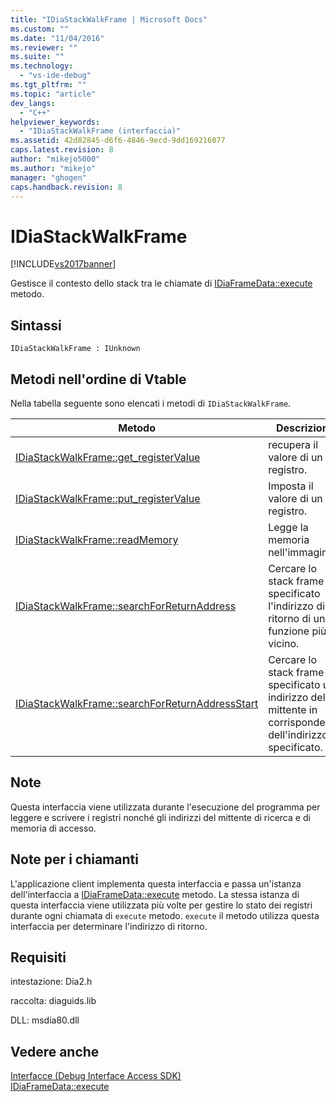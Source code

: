 ```yaml
---
title: "IDiaStackWalkFrame | Microsoft Docs"
ms.custom: ""
ms.date: "11/04/2016"
ms.reviewer: ""
ms.suite: ""
ms.technology: 
  - "vs-ide-debug"
ms.tgt_pltfrm: ""
ms.topic: "article"
dev_langs: 
  - "C++"
helpviewer_keywords: 
  - "IDiaStackWalkFrame (interfaccia)"
ms.assetid: 42d82845-d6f6-4846-9ecd-9dd169216077
caps.latest.revision: 8
author: "mikejo5000"
ms.author: "mikejo"
manager: "ghogen"
caps.handback.revision: 8
---
```

# IDiaStackWalkFrame
[!INCLUDE[vs2017banner](../../code-quality/includes/vs2017banner.md)]

Gestisce il contesto dello stack tra le chiamate di [IDiaFrameData::execute](../../debugger/debug-interface-access/idiaframedata-execute.md) metodo.  
  
## Sintassi  
  
```  
IDiaStackWalkFrame : IUnknown  
```  
  
## Metodi nell'ordine di Vtable  
 Nella tabella seguente sono elencati i metodi di `IDiaStackWalkFrame`.  
  
|Metodo|Descrizione|  
|------------|-----------------|  
|[IDiaStackWalkFrame::get\_registerValue](../../debugger/debug-interface-access/idiastackwalkframe-get-registervalue.md)|recupera il valore di un registro.|  
|[IDiaStackWalkFrame::put\_registerValue](../../debugger/debug-interface-access/idiastackwalkframe-put-registervalue.md)|Imposta il valore di un registro.|  
|[IDiaStackWalkFrame::readMemory](../../debugger/debug-interface-access/idiastackwalkframe-readmemory.md)|Legge la memoria nell'immagine.|  
|[IDiaStackWalkFrame::searchForReturnAddress](../../debugger/debug-interface-access/idiastackwalkframe-searchforreturnaddress.md)|Cercare lo stack frame specificato l'indirizzo di ritorno di una funzione più vicino.|  
|[IDiaStackWalkFrame::searchForReturnAddressStart](../../debugger/debug-interface-access/idiastackwalkframe-searchforreturnaddressstart.md)|Cercare lo stack frame specificato un indirizzo del mittente in corrispondenza dell'indirizzo specificato.|  
  
## Note  
 Questa interfaccia viene utilizzata durante l'esecuzione del programma per leggere e scrivere i registri nonché gli indirizzi del mittente di ricerca e di memoria di accesso.  
  
## Note per i chiamanti  
 L'applicazione client implementa questa interfaccia e passa un'istanza dell'interfaccia a [IDiaFrameData::execute](../../debugger/debug-interface-access/idiaframedata-execute.md) metodo.  La stessa istanza di questa interfaccia viene utilizzata più volte per gestire lo stato dei registri durante ogni chiamata di `execute` metodo.  `execute` il metodo utilizza questa interfaccia per determinare l'indirizzo di ritorno.  
  
## Requisiti  
 intestazione: Dia2.h  
  
 raccolta: diaguids.lib  
  
 DLL: msdia80.dll  
  
## Vedere anche  
 [Interfacce \(Debug Interface Access SDK\)](../../debugger/debug-interface-access/interfaces-debug-interface-access-sdk.md)   
 [IDiaFrameData::execute](../../debugger/debug-interface-access/idiaframedata-execute.md)